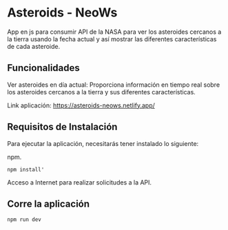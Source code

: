
# Asteroids - NeoWs

App en js para consumir API de la NASA para ver los asteroides cercanos a la tierra usando la fecha actual y así mostrar las diferentes características de cada asteroide.

## Funcionalidades

Ver asteroides en día actual: Proporciona información en tiempo real sobre los asteroides cercanos a la tierra y sus diferentes características.


Link aplicación: https://asteroids-neows.netlify.app/

## Requisitos de Instalación

Para ejecutar la aplicación, necesitarás tener instalado lo siguiente:

npm.

```
npm install'
```

Acceso a Internet para realizar solicitudes a la API.


## Corre la aplicación
```
npm run dev
```
